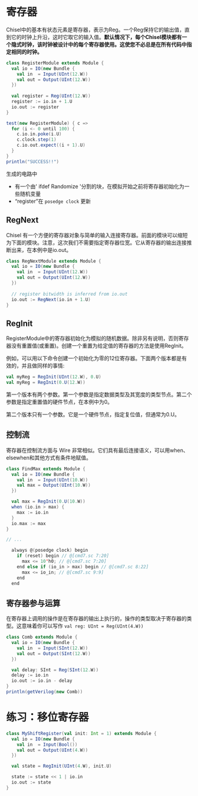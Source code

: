 # 寄存器

<!-- CARD BEGIN -->

Chisel中的基本有状态元素是寄存器，表示为Reg。一个Reg保持它的输出值，直到它的时钟上升沿，这时它取它的输入值。**默认情况下，每个Chisel模块都有一个隐式时钟，该时钟被设计中的每个寄存器使用。这使您不必总是在所有代码中指定相同的时钟。**

```scala
class RegisterModule extends Module {
  val io = IO(new Bundle {
    val in  = Input(UInt(12.W))
    val out = Output(UInt(12.W))
  })
  
  val register = Reg(UInt(12.W))
  register := io.in + 1.U
  io.out := register
}

test(new RegisterModule) { c =>
  for (i <- 0 until 100) {
    c.io.in.poke(i.U)
    c.clock.step(1)
    c.io.out.expect((i + 1).U)
  }
}
println("SUCCESS!!")
```

生成的电路中

* 有一个由' ifdef Randomize '分割的块，在模拟开始之前将寄存器初始化为一些随机变量
* “register”在 `posedge clock` 更新

## RegNext

Chisel 有一个方便的寄存器对象与简单的输入连接寄存器。前面的模块可以缩短为下面的模块。注意，这次我们不需要指定寄存器位宽。它从寄存器的输出连接推断出来，在本例中是io.out。

```scala
class RegNextModule extends Module {
  val io = IO(new Bundle {
    val in  = Input(UInt(12.W))
    val out = Output(UInt(12.W))
  })
  
  // register bitwidth is inferred from io.out
  io.out := RegNext(io.in + 1.U)
}
```

## RegInit

RegisterModule中的寄存器初始化为模拟的随机数据。除非另有说明，否则寄存器没有重置值(或重置)。创建一个重置为给定值的寄存器的方法是使用RegInit。

例如，可以用以下命令创建一个初始化为零的12位寄存器。下面两个版本都是有效的，并且做同样的事情:

```scala
val myReg = RegInit(UInt(12.W), 0.U)
val myReg = RegInit(0.U(12.W))
```

第一个版本有两个参数。第一个参数是指定数据类型及其宽度的类型节点。第二个参数是指定重置值的硬件节点，在本例中为0。

第二个版本只有一个参数。它是一个硬件节点，指定复位值，但通常为0.U。

## 控制流

寄存器在控制流方面与 Wire 非常相似。它们具有最后连接语义，可以用when、elsewhen和其他方式有条件地赋值。

```scala
class FindMax extends Module {
  val io = IO(new Bundle {
    val in  = Input(UInt(10.W))
    val max = Output(UInt(10.W))
  })

  val max = RegInit(0.U(10.W))
  when (io.in > max) {
    max := io.in
  }
  io.max := max
}

// ...

  always @(posedge clock) begin
    if (reset) begin // @[cmd7.sc 7:20]
      max <= 10'h0; // @[cmd7.sc 7:20]
    end else if (io_in > max) begin // @[cmd7.sc 8:22]
      max <= io_in; // @[cmd7.sc 9:9]
    end
  end
```

## 寄存器参与运算

在寄存器上调用的操作是在寄存器的输出上执行的，操作的类型取决于寄存器的类型。这意味着你可以写作 `val reg: UInt = Reg(UInt(4.W))`

```scala
class Comb extends Module {
  val io = IO(new Bundle {
    val in  = Input(SInt(12.W))
    val out = Output(SInt(12.W))
  })

  val delay: SInt = Reg(SInt(12.W))
  delay := io.in
  io.out := io.in - delay
}
println(getVerilog(new Comb))
```

# 练习：移位寄存器

```scala
class MyShiftRegister(val init: Int = 1) extends Module {
  val io = IO(new Bundle {
    val in  = Input(Bool())
    val out = Output(UInt(4.W))
  })

  val state = RegInit(UInt(4.W), init.U)

  state := state << 1 | io.in
  io.out := state
}
```

<!-- CARD END -->
<!--ID: 1699769071365-->
